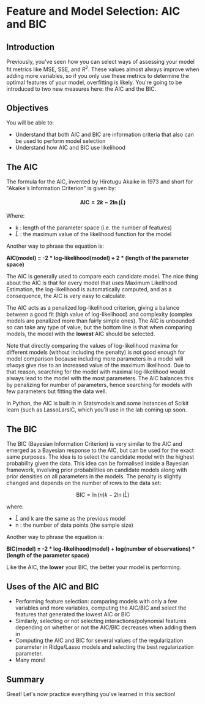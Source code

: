 
# Feature and Model Selection: AIC and BIC

## Introduction

Previously, you've seen how you can select ways of assessing your model fit metrics like MSE, SSE, and $R^2$. These values almost always improve when adding more variables, so if you only use these metrics to determine the optimal features of your model, overfitting is likely. You're going to be introduced to two new measures here: the AIC and the BIC.


## Objectives

You will be able to:

- Understand that both AIC and BIC are information criteria that also can be used to perform model selection
- Understand how AIC and BIC use likelihood

## The AIC

The formula for the AIC, invented by Hirotugu Akaike in 1973 and short for "Akaike's Information Criterion" is given by:

#### $$ \text{AIC} = 2k -2\ln(\hat{L}) $$

Where:
* k : length of the parameter space (i.e. the number of features)
* $\hat{L}$ : the maximum value of the likelihood function for the model

Another way to phrase the equation is:

**AIC(model) = -2 \* log-likelihood(model) + 2 \* (length of the parameter space)**

The AIC is generally used to compare each candidate model. The nice thing about the AIC is that for every model that uses Maximum Likelihood Estimation, the log-likelihood is automatically computed, and as a consequence, the AIC is very easy to calculate.

The AIC acts as a penalized log-likelihood criterion, giving a balance between a good fit
(high value of log-likelihood) and complexity (complex models are penalized more than fairly simple ones). The AIC is unbounded so can take any type of value, but the bottom line is that when comparing models, the model with the **lowest** AIC should be selected.

Note that directly comparing the values of log-likelihood maxima for different models (without including the penalty) is not good enough for model comparison because including more parameters in a model will *always* give rise to an increased value of the maximum likelihood. Due to that reason, searching for the model with maximal log-likelihood
would always lead to the model with the most parameters. The AIC balances this by penalizing for number of parameters, hence searching for models with few parameters but fitting the data well.

In Python, the AIC is built in in Statsmodels and some instances of Scikit learn (such as LassoLarsIC, which you'll use in the lab coming up soon.

## The BIC

The BIC (Bayesian Information Criterion) is very similar to the AIC and emerged as a Bayesian response to the AIC, but can be used for the exact same purposes. The idea is to select the candidate model with the highest probability
given the data. 
This idea can be formalised inside a Bayesian framework, involving prior probabilities on candidate models along with prior densities on all parameters in the models. The penalty is slightly changed and depends on the number of rows to the data set:

$$ \text{BIC} = \ln(n)k - 2\ln(\hat{L}) $$

where:

* $\hat{L}$ and k are the same as the previous model
* n : the number of data points (the sample size)

Another way to phrase the equation is:

**BIC(model) = -2 \* log-likelihood(model) + log(number of observations) \* (length of the parameter space)**

Like the AIC, the **lower** your BIC, the better your model is performing.

## Uses of the AIC and BIC

- Performing feature selection: comparing models with only a few variables and more variables, computing the AIC/BIC and select the features that generated the lowest AIC or BIC
- Similarly, selecting or not selecting interactions/polynomial features depending on whether or not the AIC/BIC decreases when adding them in
- Computing the AIC and BIC for several values of the regularization parameter in Ridge/Lasso models and selecting the best regularization parameter.
- Many more!

## Summary

Great! Let's now practice everything you've learned in this section!

